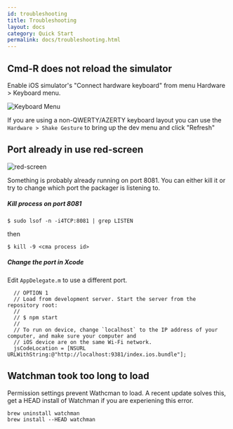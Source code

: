 ```yaml
---
id: troubleshooting
title: Troubleshooting
layout: docs
category: Quick Start
permalink: docs/troubleshooting.html
---
```


## Cmd-R does not reload the simulator
Enable iOS simulator's "Connect hardware keyboard" from menu Hardware > Keyboard menu. 

![Keyboard Menu](https://cloud.githubusercontent.com/assets/1388454/6863127/03837824-d409-11e4-9251-e05bd31d978f.png)


If you are using a non-QWERTY/AZERTY keyboard layout you can use the `Hardware > Shake Gesture` to bring up the dev menu and click "Refresh"

## Port already in use red-screen
![red-screen](https://cloud.githubusercontent.com/assets/602176/6857442/63fd4f0a-d3cc-11e4-871f-875b0c784611.png)


Something is probably already running on port 8081. You can either kill it or try to change which port the packager is listening to.

##### Kill process on port 8081
`$ sudo lsof -n -i4TCP:8081 | grep LISTEN`

then

`$ kill -9 <cma process id>`



##### Change the port in Xcode
Edit `AppDelegate.m` to use a different port.
```
  // OPTION 1
  // Load from development server. Start the server from the repository root:
  //
  // $ npm start
  //
  // To run on device, change `localhost` to the IP address of your computer, and make sure your computer and
  // iOS device are on the same Wi-Fi network.
  jsCodeLocation = [NSURL URLWithString:@"http://localhost:9381/index.ios.bundle"];
  ```


## Watchman took too long to load
Permission settings prevent Wathcman to load. A recent update solves this, get a HEAD install of Watchman if you are experiening this error.

```
brew uninstall watchman
brew install --HEAD watchman
```
